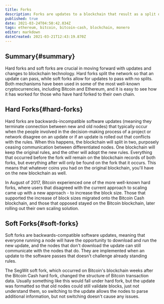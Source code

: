 ```yaml
---
title: Forks
description: Forks are updates to a blockchain that result as a split of the users and their opinions on moving forward.
published: true
date: 2021-03-24T04:50:42.034Z
tags: ethereum, bitcoin, bitcoin-cash, blockchain, monero
editor: markdown
dateCreated: 2021-03-21T12:43:19.870Z
---
```


## Summary{#summary}

Hard forks and soft forks are crucial in moving forward with updates and changes to blockchain technology. Hard forks split the network so that an update can pass, while soft forks allow for updates to pass with no splits. Both mechanisms have been used in some of the most well-known cryptocurrencies, including Bitcoin and Ethereum, and it is easy to see how it has worked for those who have hard forked to their own chain.

## Hard Forks{#hard-forks}

Hard forks are backwards-incompatible software updates (meaning they terminate connection between new and old nodes) that typically occur when the people involved in the decision-making process of a project or network disagree on an update or if an update is rolled out that conflicts with the rules. When this happens, the blockchain will split in two, purposely ceasing communication between differentiated nodes. One blockchain will keep the original rules, and the other will adopt the new rules. Everything that occurred before the fork will remain on the blockchain records of both forks, but everything after will only be found on the fork that it occurs. This means that whatever coins you had on the original blockchain, you'll have on the new blockchain as well.

In August of 2017, Bitcoin experienced one of the more well-known hard forks, where users that disagreed with the current approach to scaling came up with a new approach - to increase the block size. Those that supported the increase of block sizes migrated onto the Bitcoin Cash blockchain, and those that opposed stayed on the Bitcoin blockchain, later rolling out their own scaling solution.

## Soft Forks{#soft-forks}

Soft forks are backwards-compatible software updates, meaning that everyone running a node will have the opportunity to download and run the new update, and the nodes that don't download the update can still communicate with the nodes that do. They are implemented when an update to the software passes that doesn't challenge already standing rules. 

The SegWit soft fork, which occurred on Bitcoin's blockchain weeks after the Bitcoin Cash hard fork, changed the structure of Bitcoin transaction data. Usually something like this would fall under hard fork, but the update was formatted so that old nodes could still validate blocks, just not understand them, so switching to the update allows the nodes to parse additional information, but not switching doesn't cause any issues.
